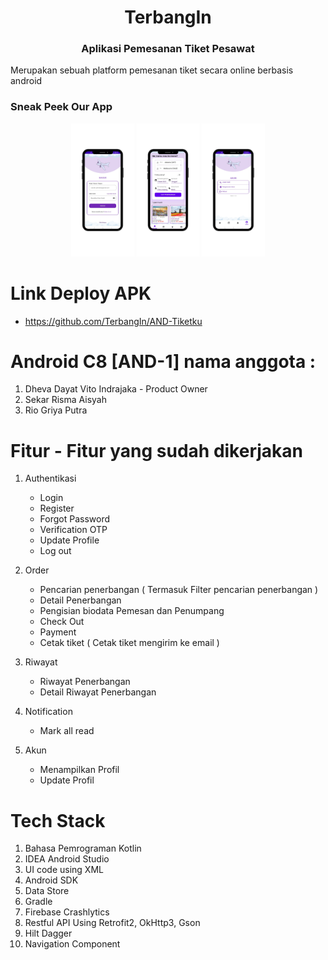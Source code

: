 <h1 align="center"><strong>TerbangIn</strong></h1>
<h3 align="center"><strong>Aplikasi Pemesanan Tiket Pesawat</strong></h3>


Merupakan sebuah platform pemesanan tiket secara online berbasis android

### Sneak Peek Our App 
<div align="center">
<img src="github/login.png" width="20%">
<img src="github/home.png" width="20%">
<img src="github/account.png" width="20%">

</div>
  

# Link Deploy APK
- https://github.com/TerbangIn/AND-Tiketku

# Android C8 [AND-1] nama anggota :
1. Dheva Dayat Vito Indrajaka - Product Owner
2. Sekar Risma Aisyah
3. Rio Griya Putra

  
# Fitur - Fitur yang sudah dikerjakan 
1. Authentikasi
   - Login
   - Register
   - Forgot Password
   - Verification OTP
   - Update Profile
   - Log out
   
2. Order
   - Pencarian penerbangan ( Termasuk Filter pencarian penerbangan )
   - Detail Penerbangan
   - Pengisian biodata Pemesan dan Penumpang
   - Check Out
   - Payment
   - Cetak tiket ( Cetak tiket mengirim ke email )
   
3. Riwayat
   - Riwayat Penerbangan
   - Detail Riwayat Penerbangan
     
4. Notification
   - Mark all read

5. Akun
   - Menampilkan Profil
   - Update Profil

# Tech Stack

1. Bahasa Pemrograman Kotlin
2. IDEA Android Studio 
3. UI code using XML 
4. Android SDK 
5. Data Store
6. Gradle 
7. Firebase Crashlytics
8. Restful API Using Retrofit2, OkHttp3, Gson
9. Hilt Dagger
10. Navigation Component


